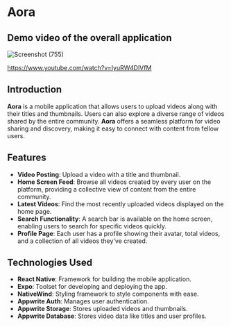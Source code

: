 # Aora

## Demo video of the overall application

![Screenshot (755)](https://github.com/user-attachments/assets/2b55d064-6096-4a5d-a116-949a880a5406)

https://www.youtube.com/watch?v=IyuRW4DlVfM

## Introduction

**Aora** is a mobile application that allows users to upload videos along with their titles and thumbnails. Users can also explore a diverse range of videos shared by the entire community. **Aora** offers a seamless platform for video sharing and discovery, making it easy to connect with content from fellow users.

## Features

- **Video Posting**: Upload a video with a title and thumbnail.
- **Home Screen Feed**: Browse all videos created by every user on the platform, providing a collective view of content from the entire community.
- **Latest Videos**: Find the most recently uploaded videos displayed on the home page.
- **Search Functionality**: A search bar is available on the home screen, enabling users to search for specific videos quickly.
- **Profile Page**: Each user has a profile showing their avatar, total videos, and a collection of all videos they've created.

## Technologies Used

- **React Native**: Framework for building the mobile application.
- **Expo**: Toolset for developing and deploying the app.
- **NativeWind**: Styling framework to style components with ease.
- **Appwrite Auth**: Manages user authentication.
- **Appwrite Storage**: Stores uploaded videos and thumbnails.
- **Appwrite Database**: Stores video data like titles and user profiles.

